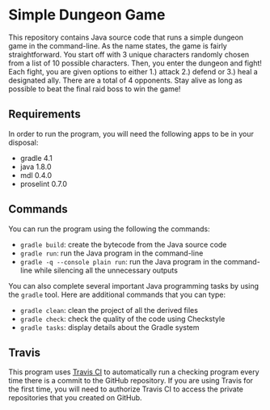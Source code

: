 # Simple Dungeon Game

This repository contains Java source code that runs a simple dungeon game in the command-line. As the name states, the game is fairly straightforward. You start off with 3 unique characters randomly chosen from a list of 10 possible characters. Then, you enter the dungeon and fight! Each fight, you are given options to either 1.) attack 2.) defend or 3.) heal a designated ally. There are a total of 4 opponents. Stay alive as long as possible to beat the final raid boss to win the game!

## Requirements
In order to run the program, you will need the following apps to be in your disposal:

* gradle 4.1
* java 1.8.0
* mdl 0.4.0
* proselint 0.7.0

## Commands

You can run the program using the following the commands:
* `gradle build`: create the bytecode from the Java source code
* `gradle run`: run the Java program in the command-line
* `gradle -q --console plain run`: run the Java program in the command-line while silencing all the unnecessary outputs 

You can also complete several important Java programming tasks by using the
`gradle` tool. Here are additional commands that you can type:
* `gradle clean`: clean the project of all the derived files
* `gradle check`: check the quality of the code using Checkstyle
* `gradle tasks`: display details about the Gradle system

## Travis

This program uses [Travis CI](https://travis-ci.com/) to automatically run
a checking program every time there is a commit to the GitHub repository. If
you are using Travis for the first time, you will need to authorize Travis CI to
access the private repositories that you created on GitHub.
